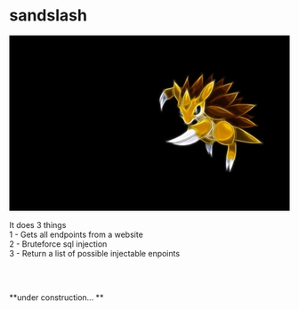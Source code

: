 # sandslash

![Screenshot](sandslash.jpg)

It does 3 things <br />
1 - Gets all endpoints from a website <br />
2 - Bruteforce sql injection <br />
3 - Return a list of possible injectable enpoints <br />

<br /><br />

**under construction... ** 

